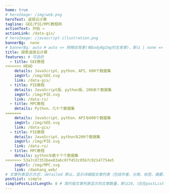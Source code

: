 ```yaml
---
home: true
# heroImage: /img/web.png
heroText: 遥感云计算
tagline: GEE/PIE/MPC教程网
actionText: 开始 →
actionLink: /data-gis/
# heroImage: /javascript-illustration.png
bannerBg:  none
# bannerBg: auto # auto => 网格纹背景(有bodyBgImg时无背景)，默认 | none => 无 | '大图地址' | background: 自定义背景样式       提示：如发现文本颜色不适应你的背景时可以到palette.styl修改$bannerTextColor变量
title: 探索遥感云计算
features: # 可选的
  - title: GEE教程
<<<<<<< HEAD
    details: JavaScript、python、API、600个数据集
    imgUrl: /img/GEE.svg
    link: /data-gis/
  - title: PIE教程
    details: JavaScript版、python版、200余个数据集
    imgUrl: /img/PIE.svg
    link: /data-rs/
  - title: MPC教程
    details: Python、几十个数据集
=======
    details: JavaScript、python、API与600个数据集
    imgUrl: /img/GEE.svg
    link: /data-gis/
  - title: PIE教程
    details: JavaScript、python与200个数据集
    imgUrl: /img/PIE.svg
    link: /data-rs/
  - title: MPC教程
    details: python与数十个个数据集
>>>>>>> 53a7cd7351bee83abc07f453c05b7c92147754e5
    imgUrl: /img/MPC.svg
    link: /daohang_web/
# 文章列表显示方式: detailed 默认，显示详细版文章列表（包括作者、分类、标签、摘要、分页等）| simple => 显示简约版文章列表（仅标题和日期）| none 不显示文章列表
postList: simple
simplePostListLength: 8 # 简约版文章列表显示的文章数量，默认10。（仅在postList设置为simple时生效）
---
```




<!--

// 可以在这里放一些md信息，在转换时自动注释掉

 -->
